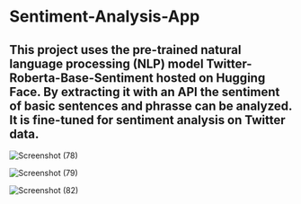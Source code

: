 # Sentiment-Analysis-App

## This project uses the pre-trained natural language processing (NLP) model Twitter-Roberta-Base-Sentiment hosted on Hugging Face. By extracting it with an API the sentiment of basic sentences and phrasse can be analyzed. It is fine-tuned for sentiment analysis on Twitter data.


![Screenshot (78)](https://github.com/user-attachments/assets/5621275a-f8d6-4909-8f11-b4bc2e69f36a)


![Screenshot (79)](https://github.com/user-attachments/assets/7ecad839-9b97-4596-b06e-c1f5c134c4c1)


![Screenshot (82)](https://github.com/user-attachments/assets/37416dcd-a513-442d-a900-1ff0c528675b)
